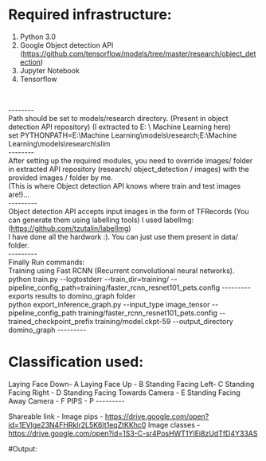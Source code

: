 # Required infrastructure: <br/>
1) Python 3.0<br/>
2) Google Object detection API (https://github.com/tensorflow/models/tree/master/research/object_detection) <br/>
3) Jupyter Notebook <br/>
4) Tensorflow <br/>
<br/>

-------- <br/> 
Path should be set to models/research directory. (Present in object detection API repository) (I extracted to E: \ Machine Learning here) <br/>
set PYTHONPATH=E:\Machine Learning\models\research;E:\Machine Learning\models\research\slim <br/>
-------- <br/>
After setting up the required modules, you need to override images/ folder in extracted API repository (research/ object_detection / images) with the provided images / folder by me. <br/>
(This is where Object detection API knows where train and test images are!)... <br/>
--------- <br/>
Object detection API accepts input images in the form of TFRecords (You can generate them using labelling tools)
I used labelImg: (https://github.com/tzutalin/labelImg) <br/>
I have done all the hardwork :). You can just use them present in data/ folder. <br/>
--------- <br/>
Finally Run commands: <br/>
Training using Fast RCNN (Recurrent convolutional neural networks). <br/>
python train.py --logtostderr --train_dir=training/ --pipeline_config_path=training/faster_rcnn_resnet101_pets.config
--------- <br/>
exports results to domino_graph folder <br/>
python export_inference_graph.py --input_type image_tensor --pipeline_config_path training/faster_rcnn_resnet101_pets.config --trained_checkpoint_prefix training/model.ckpt-59 --output_directory domino_graph
--------- <br/>

# Classification used:
Laying Face Down- A
Laying Face Up - B
Standing Facing Left- C
Standing Facing Right - D
Standing Facing Towards Camera - E
Standing Facing Away Camera - F
PIPS - P
--------- <br/>

Shareable link - Image pips - https://drive.google.com/open?id=1EVlge23N4FHRklr2L5K6lt1eqZtKKhc0
Image classes - https://drive.google.com/open?id=1S3-C-sr4PosHWT1YIEi8zUdTfD4Y33AS

#Output:

